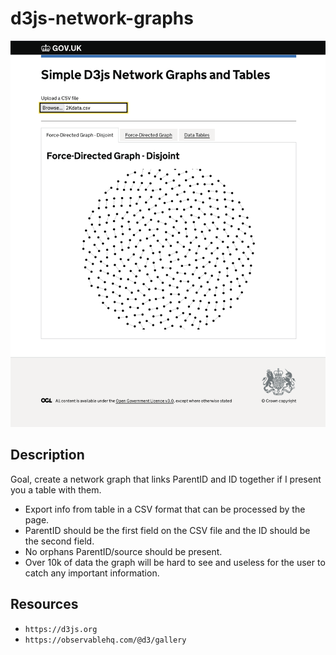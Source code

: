 # d3js-network-graphs

![Network Graph](./resources/Network%20Graph.png)

## Description

Goal, create a network graph that links ParentID and ID together if I present you a table with them.

- Export info from table in a CSV format that can be processed by the page.
- ParentID should be the first field on the CSV file and the ID should be the second field.
- No orphans ParentID/source should be present.
- Over 10k of data the graph will be hard to see and useless for the user to catch any important information.

## Resources

- `https://d3js.org`
- `https://observablehq.com/@d3/gallery`
